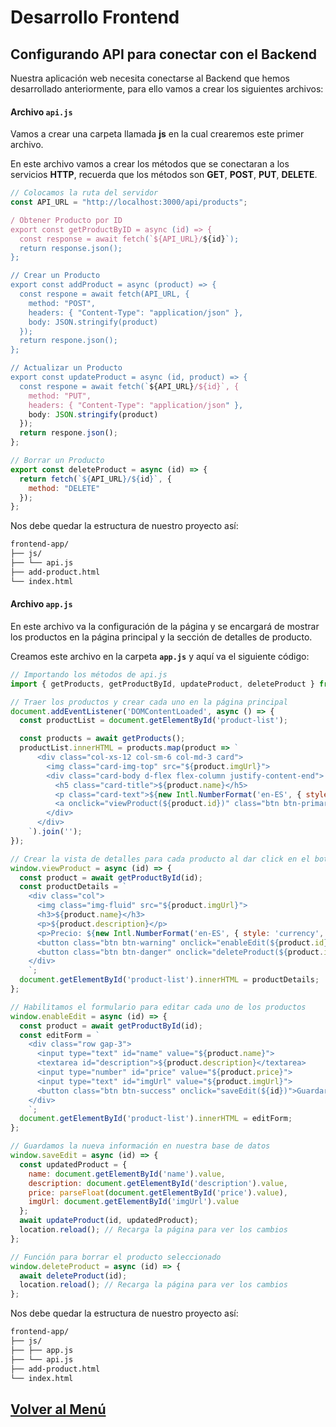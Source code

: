 # Desarrollo Frontend

## Configurando API para conectar con el Backend

Nuestra aplicación web necesita conectarse al Backend que hemos desarrollado anteriormente, para ello vamos a crear los siguientes archivos:

#### Archivo `api.js`

Vamos a crear una carpeta llamada **js** en la cual crearemos este primer archivo.

En este archivo vamos a crear los métodos que se conectaran a los servicios **HTTP**, recuerda que los métodos son **GET**, **POST**, **PUT**, **DELETE**.

``` JavaScript
// Colocamos la ruta del servidor 
const API_URL = "http://localhost:3000/api/products";

/ Obtener Producto por ID
export const getProductByID = async (id) => {
  const response = await fetch(`${API_URL}/${id}`);
  return response.json();
};

// Crear un Producto
export const addProduct = async (product) => {
  const respone = await fetch(API_URL, {
    method: "POST",
    headers: { "Content-Type": "application/json" },
    body: JSON.stringify(product)
  });
  return respone.json();
};

// Actualizar un Producto
export const updateProduct = async (id, product) => {
  const respone = await fetch(`${API_URL}/${id}`, {
    method: "PUT",
    headers: { "Content-Type": "application/json" },
    body: JSON.stringify(product)
  });
  return respone.json();
};

// Borrar un Producto
export const deleteProduct = async (id) => {
  return fetch(`${API_URL}/${id}`, {
    method: "DELETE"
  });
};
```

Nos debe quedar la estructura de nuestro proyecto así:

``` bash
frontend-app/
├── js/
├── └── api.js
├── add-product.html
└── index.html
```

#### Archivo `app.js`

En este archivo va la configuración de la página y se encargará de mostrar los productos en la página principal y la sección de detalles de producto.

Creamos este archivo en la carpeta **`app.js`** y aquí va el siguiente código:

```JavaScript
// Importando los métodos de api.js
import { getProducts, getProductById, updateProduct, deleteProduct } from './api.js';

// Traer los productos y crear cada uno en la página principal
document.addEventListener('DOMContentLoaded', async () => {
  const productList = document.getElementById('product-list');

  const products = await getProducts();
  productList.innerHTML = products.map(product => `
      <div class="col-xs-12 col-sm-6 col-md-3 card">
        <img class="card-img-top" src="${product.imgUrl}">
        <div class="card-body d-flex flex-column justify-content-end">
          <h5 class="card-title">${product.name}</h5>
          <p class="card-text">${new Intl.NumberFormat('en-ES', { style: 'currency', currency: 'USD' }).format(product.price)}</p>
          <a onclick="viewProduct(${product.id})" class="btn btn-primary">Ver más</a>
        </div>
      </div>
    `).join('');
});

// Crear la vista de detalles para cada producto al dar click en el boton ver más
window.viewProduct = async (id) => {
  const product = await getProductById(id);
  const productDetails = `
    <div class="col">
      <img class="img-fluid" src="${product.imgUrl}">
      <h3>${product.name}</h3>
      <p>${product.description}</p>
      <p>Precio: ${new Intl.NumberFormat('en-ES', { style: 'currency', currency: 'USD' }).format(product.price)}</p>
      <button class="btn btn-warning" onclick="enableEdit(${product.id})">Editar</button>
      <button class="btn btn-danger" onclick="deleteProduct(${product.id})">Eliminar</button>
    </div>
    `;
  document.getElementById('product-list').innerHTML = productDetails;
};

// Habilitamos el formulario para editar cada uno de los productos
window.enableEdit = async (id) => {
  const product = await getProductById(id);
  const editForm = `
    <div class="row gap-3">
      <input type="text" id="name" value="${product.name}">
      <textarea id="description">${product.description}</textarea>
      <input type="number" id="price" value="${product.price}">
      <input type="text" id="imgUrl" value="${product.imgUrl}">
      <button class="btn btn-success" onclick="saveEdit(${id})">Guardar</button>
    </div>
    `;
  document.getElementById('product-list').innerHTML = editForm;
};

// Guardamos la nueva información en nuestra base de datos
window.saveEdit = async (id) => {
  const updatedProduct = {
    name: document.getElementById('name').value,
    description: document.getElementById('description').value,
    price: parseFloat(document.getElementById('price').value),
    imgUrl: document.getElementById('imgUrl').value
  };
  await updateProduct(id, updatedProduct);
  location.reload(); // Recarga la página para ver los cambios
};

// Función para borrar el producto seleccionado
window.deleteProduct = async (id) => {
  await deleteProduct(id);
  location.reload(); // Recarga la página para ver los cambios
};
```

Nos debe quedar la estructura de nuestro proyecto así:

``` bash
frontend-app/
├── js/
├── ├── app.js
├── └── api.js
├── add-product.html
└── index.html
```

## [Volver al Menú](../../README.md)